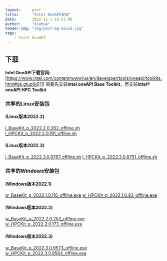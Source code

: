 ```yaml
---
layout:     post
title:      "Intel OneAPI安装"
date:       2022-11-1 16:31:00
author:     "Xiehua"
header-img: "img/post-bg-miui6.jpg"
tags:
    - Intel OneAPI
---
```


## 下载  

**Intel OneAPI下载官网:** [https://www.intel.com/content/www/us/en/developer/tools/oneapi/toolkits.html#gs.gtup6d][1]
需要先安装**Intel oneAPI Base Toolkit**，再安装**Intel® oneAPI HPC Toolkit**

### 共享的Linux安装包  

#### (Linux版本2022.2)

[l_BaseKit_p_2022.2.0.262_offline.sh][2]  
[l_HPCKit_p_2022.2.0.191_offline.sh][3]

#### (Linux版本2022.3)

[l_BaseKit_p_2022.3.0.8767_offline.sh][4]
[l_HPCKit_p_2022.3.0.8751_offline.sh][5]  

### 共享的Windows安装包

#### (Windows版本2022.1)

[w_BaseKit_p_2022.1.0.116_offline.exe][6]
[w_HPCKit_p_2022.1.0.93_offline.exe][7]  

#### (Windows版本2022.2)

[w_BaseKit_p_2022.2.0.252_offline.exe][8]
[w_HPCKit_p_2022.2.0.173_offline.exe][9]

#### (Windows版本2022.3)

[w_BaseKit_p_2022.3.0.9573_offline.exe][10]
[w_HPCKit_p_2022.3.0.9564_offline.exe][11]

[1]:https://www.intel.com/content/www/us/en/developer/tools/oneapi/toolkits.html#gs.gtup6d
[2]:https://mailustceducn-my.sharepoint.com/:u:/g/personal/xh125_mail_ustc_edu_cn/EaRmQFV76slFiN8Ra-F9K_MBkXRVOdX0zOhaA3TjhapgKg?e=2gxQeY  
[3]:https://mailustceducn-my.sharepoint.com/:u:/g/personal/xh125_mail_ustc_edu_cn/EVc2MmVe6-hIpA34vo9j1_wBAMVLMcSkO6s511zkYbsqkQ?e=VjzuYY  
[4]:https://mailustceducn-my.sharepoint.com/:u:/g/personal/xh125_mail_ustc_edu_cn/EZa5Gr90hnVGr0_1YWLUYUAB22Q3ZVWK-CqB_UTyzQB_2A?e=NdLURv  
[5]:https://mailustceducn-my.sharepoint.com/:u:/g/personal/xh125_mail_ustc_edu_cn/EUI6r1Hkij5FtRlopwmBTdMBDuFvY5_4YQ2VyMT0iGtYag?e=U6ss9J  
[6]:https://mailustceducn-my.sharepoint.com/:u:/g/personal/xh125_mail_ustc_edu_cn/ERmr-QgpHnFHgQu2V4hGidEBcW6zJ2x6AKOOjpy-QV2Lzg?e=WmaKyf
[7]:https://mailustceducn-my.sharepoint.com/:u:/g/personal/xh125_mail_ustc_edu_cn/EQwDPqJnl3FOhu4d4ENfn_ABXDBAEpA2PMKy08c3wfQ1yA?e=ju9kbZ
[8]:https://mailustceducn-my.sharepoint.com/:u:/g/personal/xh125_mail_ustc_edu_cn/EWksWm5VGVNIqntMYfc7A9cBKOaHjHUsD3rdQyNHiqunNQ?e=KKPz5d
[9]:https://mailustceducn-my.sharepoint.com/:u:/g/personal/xh125_mail_ustc_edu_cn/ERxNN2UhfepFv3a9EeA1X8QBRJdw2rynUspGKXCnv29HcA?e=3eUJlb
[10]:https://mailustceducn-my.sharepoint.com/:u:/g/personal/xh125_mail_ustc_edu_cn/ER0OOMoBru1PoD4XIgP9IlABFl2cPvrjyzl8I2H-Df6rDQ?e=frWppb
[11]:https://mailustceducn-my.sharepoint.com/:u:/g/personal/xh125_mail_ustc_edu_cn/EU611wMY7wVDnb3CSdkJdooB50F0ggEtnNivolCSwUGgIQ?e=E1gqMs
